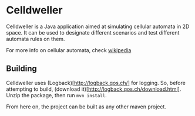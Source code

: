 # Celldweller #

Celldweller is a Java application aimed at simulating cellular automata in 2D space. 
It can be used to designate different scenarios and test different automata rules on them. 

For more info on cellular automata, check [wikipedia](http://en.wikipedia.org/wiki/Cellular_automaton#Rule_space)

## Building ##
Celldweller uses (Logback)[http://logback.qos.ch/] for logging. So, before attempting to build, (download it)[http://logback.qos.ch/download.html]. 
Unzip the package, then run `mvn install`.

From here on, the project can be built as any other maven project. 